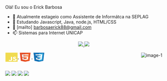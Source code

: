 Olá! Eu sou o Erick Barbosa

- 🔭 Atualmente estageio como Assistente de Informátca na SEPLAG
- 🌱 Estudando Javascript, Java, node.js, HTML/CSS
- 💬 [mailto] barbosaerick88@gmail.com
- 📫 Sistemas para Internet UNICAP

<div align="center">
  <a href="https://github.com/ErickBarbosa88">
  <img height="180em" src="https://github-readme-stats.vercel.app/api?username=ErickBarbosa88&show_icons=true&theme=dark&include_all_commits=true&count_private=true"/>
  <img height="180em" align="top" src="https://github-readme-stats.vercel.app/api/top-langs/?username=ErickBarbosa88&layout=compact&langs_count=7&theme=dark"/>
</div>

  <div style="display: inline_block"><br>
  <img align="center" alt="Rafa-Js" height="30" width="40" src="https://raw.githubusercontent.com/devicons/devicon/master/icons/javascript/javascript-plain.svg">
  <img align="center" alt="Rafa-HTML" height="30" width="40" src="https://raw.githubusercontent.com/devicons/devicon/master/icons/html5/html5-original.svg">
  <img align="center" alt="Rafa-CSS" height="30" width="40" src="https://raw.githubusercontent.com/devicons/devicon/master/icons/css3/css3-original.svg">
  <a href='https://postimages.org/' target='_blank'><img  align="right" src='https://i.postimg.cc/bSbkmzHn/image-1.jpg' border='0' right="50px" alt='image-1'/></a>
</div>
  
  ##
  
<div> 
 <a href="https://discord.gg/YnJ5fsQqCu" target="_blank"><img src="https://img.shields.io/badge/Discord-7289DA?style=for-the-badge&logo=discord&logoColor=white" target="_blank"></a> 
  <a href = "mailto:barbosaerick88@gmail.com"><img src="https://img.shields.io/badge/-Gmail-%23333?style=for-the-badge&logo=gmail&logoColor=white" target="_blank"></a>
  <a href="https://www.linkedin.com/in/erick-barbosa-6a979920b/" target="_blank"><img src="https://img.shields.io/badge/-LinkedIn-%230077B5?style=for-the-badge&logo=linkedin&logoColor=white" target="_blank"></a> 
   <a href="https://wa.me/55081991988963" target="_blank"><img src="https://img.shields.io/badge/WhatsApp-25D366?style=for-the-badge&logo=whatsapp&logoColor=white" target="_blank"></a> 

